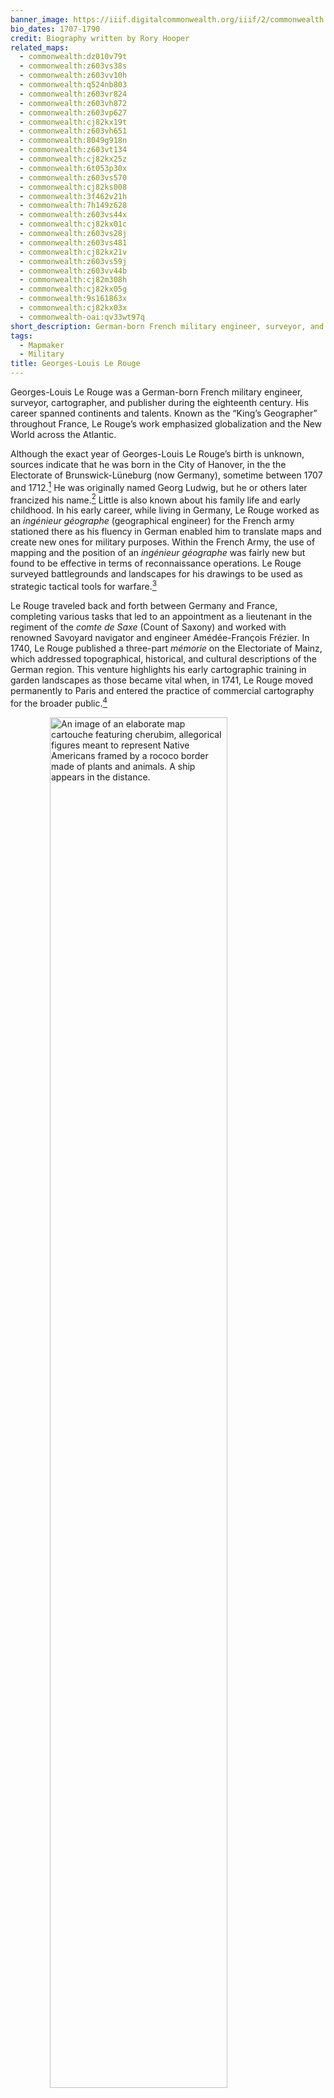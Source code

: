 ```yaml
---
banner_image: https://iiif.digitalcommonwealth.org/iiif/2/commonwealth:z603vs588/2012,1066,2463,1299/,1200/0/default.jpg
bio_dates: 1707-1790
credit: Biography written by Rory Hooper
related_maps:
  - commonwealth:dz010v79t
  - commonwealth:z603vs38s
  - commonwealth:z603vv10h
  - commonwealth:q524nb803
  - commonwealth:z603vr824
  - commonwealth:z603vh872
  - commonwealth:z603vp627
  - commonwealth:cj82kx19t
  - commonwealth:z603vh651
  - commonwealth:8049g918n
  - commonwealth:z603vt134
  - commonwealth:cj82kx25z
  - commonwealth:6t053p30x
  - commonwealth:z603vs570
  - commonwealth:cj82ks008
  - commonwealth:3f462v21h
  - commonwealth:7h149z628
  - commonwealth:z603vs44x
  - commonwealth:cj82kx01c
  - commonwealth:z603vs28j
  - commonwealth:z603vs481
  - commonwealth:cj82kx21v
  - commonwealth:z603vs59j
  - commonwealth:z603vv44b
  - commonwealth:cj82m308h
  - commonwealth:cj82kx05g
  - commonwealth:9s161863x
  - commonwealth:cj82kx03x
  - commonwealth-oai:qv33wt97q
short_description: German-born French military engineer, surveyor, and publisher
tags:
  - Mapmaker
  - Military
title: Georges-Louis Le Rouge
---
```

Georges-Louis Le Rouge was a German-born French military engineer, surveyor, cartographer, and publisher during the eighteenth century. His career spanned continents and talents. Known as the “King’s Geographer” throughout France, Le Rouge’s work emphasized globalization and the New World across the Atlantic. 

Although the exact year of Georges-Louis Le Rouge’s birth is unknown, sources indicate that he was born in the City of Hanover, in the the Electorate of Brunswick-Lüneburg (now Germany), sometime between 1707 and 1712.[^1] He was originally named Georg Ludwig, but he or others later francized his name.[^2]  Little is also known about his family life and early childhood. In his early career, while living in Germany, Le Rouge worked as an _ingénieur géographe_ \(geographical engineer\) for the French army stationed there as his fluency in German enabled him to translate maps and create new ones for military purposes. Within the French Army, the use of mapping and the position of an _ingénieur géographe_ was fairly new but found to be effective in terms of reconnaissance operations. Le Rouge surveyed battlegrounds and landscapes for his drawings to be used as strategic tactical tools for warfare.[^3]  

Le Rouge traveled back and forth between Germany and France, completing various tasks that led to an appointment as a lieutenant in the regiment of the _comte de Saxe_ \(Count of Saxony\) and worked with renowned Savoyard navigator and engineer Amédée-François Frézier. In 1740, Le Rouge published a three-part _mémorie_ on the Electoriate of Mainz, which addressed topographical, historical, and cultural descriptions of the German region. This venture highlights his early cartographic training in garden landscapes as those became vital when, in 1741, Le Rouge moved permanently to Paris and entered the practice of commercial cartography for the broader public.[^4]

<a href="/maps/commonwealth:dz010v79t"><img src="https://iiif.digitalcommonwealth.org/iiif/2/commonwealth:dz010v80k/17092,8875,4193,5382/pct:50/0/default.jpg" alt="An image of an elaborate map cartouche featuring cherubim, allegorical figures meant to represent Native Americans framed by a rococo border made of plants and animals. A  ship appears in the distance." style="display: block;margin-left: auto;margin-right: auto;width: 75%;" title="Detail of the cartouche from Le Rouge's French edition of the Mitchell map."/></a>

Although Le Rouge was of German descent and spent the majority of his time in France, he was an Anglophile. His main source of publishing came from converting English North American maps of the New World for French audiences. Within a year of working under Frézier, Le Rouge opened his own printing press, dedicating the majority of his time to specialization in maps and landscapes. Dating to the 1750s, Le Rouge’s [_Carte Générale de l'Amérique Séptentrionale: avec les posséssions Angloises dans cette partie du nouveau monde_](/maps/commonwealth:z603vp627) \(General Map of North America: With the English Possessions in This Part of the New World\), based on Henry Popple's important 1733 map, offered valuable information about imperial claims in North America. In contrast, [_Vue de Quebec, Capitale du Canada_](/maps/commonwealth:cj82kx03x) \(View of Quebec, Capital of Canada\) and [_Plan de Boston_](/maps/commonwealth:7h149z628/) \(Map of Boston\) highlighted city architecture and planning across North America. In 1756 Le Rouge  published an edition of [Dr. John Mitchell’s](/people/john-mitchell/) _A map of the British and French dominions in North America_ as [_Amérique septentrionale avec les routes, distances en miles, limites et etablissements françois et anglois_](/maps/commonwealth:dz010v79t/) \(North America with Roads, Distances in Miles, French and English Limits and Establishments\), the first French edition of this landmark map of North America. 

In the early 1760s, Le Rouge stopped publishing maps, and it is believed he planned to retire before returning in 1768, due to financial necessity. At this point, the market for imperial and military maps diminished, so Le Rouge shifted his professional focus toward residential development and garden architecture. Inspired by the success of  the English politician and author Thomas Whately’s _Observations on Modern Gardening_ \(1770\), Le Rouge published a colossal, twenty-one installment manuscript titled _Détail des nouveaux jardins à la mode_ \(Detail of the New Fashionable Gardens\), which included 492 engraved drawings of seventy-two French gardens and other European countries.[^5] While doing so, he coined the term _jardin anglo-chinois_ \(Anglo-Chinese garden\), which popularized Chinese influence in garden design throughout France.[^6] It took fifteen years for _Détail des nouveaux jardins à la mode_ to be fully published as each installment was non-systematic in creation. Le Rouge blurred the line between accurate scientific depictions of topographical locations and creative designs for “natural” gardens.[^7]

When the American Revolutionary War began in 1775, Le Rouge again turned to military maps as his primary customer was the French Navy. As the French allied with the new United States, their main tactical aims included naval routes and seaports. In 1777, Le Rouge created and published [_Theatre de la guerre en Amerique_](/maps/commonwealth:9s161863x/) \(Theater of the War in America\) and published [_Baye de Chesapeake en 4 feuilles_](/maps/commonwealth:z603vv10h/) \(Chesapeake Bay in 4 sheets\), which both depicted large sections of the Atlantic Ocean and North America. Le Rouge’s [_Plan de l'armée de Cornwallis attaquée et faitte prisoniere dans York Town_](/maps/commonwealth:z603vs28j/) \(Plan of Cornwallis’ Army Attacked and Taken Prisoner in York Town\) displayed French and American forces working together to defeat General Charles Cornwallis during the siege of Yorktown in 1781. Additionally in 1782, Le Rouge illustrated [_Plan de la position de l'armée française au tour de Newport dans Rhode Island_](/maps/commonwealth:z603vs44x/) \(Plan of the Position of the French Army around Newport in Rhode Island\), which showcased naval forces surrounding Newport as part of an invasion plan.  

As word of Le Rouge’s maps spread across the Atlantic, he maintained a correspondence with Benjamin Franklin. In September 1780, the two men met for the first time when Le Rouge was delivering a parcel of fellow cartographer Thomas Hutchins' maps to Franklin.[^8] Le Rouge translated Hutchin’s 1778 map [_A New Map of the Western Parts of Virginia, Pennsylvania, Maryland, and North Carolina_](/maps/commonwealth:z603vv18q/) for French purposes with his 1781 map, [_Partie occidentale de la Virginie, Pensylvanie, Maryland, et Caroline septle_](/maps/commonwealth:z603vs570/) \(Western Virginia, Pennsylvania, Maryland, and North Carolina\). In 1785, Franklin commissioned Le Rouge to [engrave a chart of the Atlantic Gulf Stream](/maps/commonwealth:cj82m272b), a preferred sailing route from North America to England. Franklin initially charted the transatlantic voyage in 1768, and hired Le Rouge to illustrate a French adaptation of his original findings.   

<a href="/maps/commonwealth:cj82m272b"><img src="https://iiif.digitalcommonwealth.org/iiif/2/commonwealth:cj82m273m/1400,443,4874,4404/pct:50/0/default.jpg" alt="black and white French language printed map showing the course and location of the gulf stream" style="display: block;margin-left: auto;margin-right: auto;width: 75%;" title="George-Louis Le Rouge's map of the Gulf Stream, originally prepared for Benjamin Franklin"/></a>

After contributing to Franklin’s map collection, Le Rouge did not publish additional works. An exact death date has not been established; premature announcements of his death appeared as early as 1780.[^9] In 1789, Le Rouge’s Parisian printing shop was put up for sale.[^10] Despite the obscure end to his life, Georges-Louis Le Rouge is remembered today as a prolific publisher and surveyor who connected France and America through his maps, translations, and personal associations.

Banner image: detail from [Le Rouge, _Partie occidentale de la Virginie, Pensylvanie, Maryland, et Caroline_, 1781](/maps/commonwealth:z603vs570).

[^1]: David L. Hays,“Mapping and ‘Natural’ Garden Design in Late Eighteenth-Century France: The Example of Georges-Louis Le Rouge.” _SiteLINES: A Journal of Place_ 12, no. 2 \(2017\): 7.

[^2]: Ellen R. Cohn, “Benjamin Franklin, Georges‐Louis Le Rouge and the Franklin/Folger Chart of the Gulf Stream.” _Imago Mundi: The International Journal for the History of Cartography_ 52, no. 1 \(2000\): 125.

[^3]: Hays, "Mapping and ‘Natural’ Garden Design," 7.

[^4]: Hays, "Mapping and ‘Natural’ Garden Design," 7.

[^5]: Hays, "Mapping and ‘Natural’ Garden Design," 8.

[^6]: Georges-Louis Le Rouge, _Detail des Nouveaux Jardins á La Mode_, 21 vols. \(Paris, 1776\), 1–2: 4. 

[^7]: Hays, "Mapping and ‘Natural’ Garden Design," 9.

[^8]: Georges-Louis Le Rouge to Benjamin Franklin, 29 November 1780, _Founders Online_: National Archives, https://founders.archives.gov/documents/Franklin/01-34-02-0052. \[Original source: _The Papers of Benjamin Franklin_, vol. 34, _November 16, 1780, through April 30, 1781_, ed. Barbara B. Oberg. New Haven and London: Yale University Press, 1998, p. 89.\]

[^9]: Cohn, "Benjamin Franklin, Georges-Louis Le Rouge and the Franklin/Folger Chart," 125.

[^10]: Cohn, "Benjamin Franklin, Georges-Louis Le Rouge and the Franklin/Folger Chart," 125.

### Bibliography

Cohn, Ellen R. “Benjamin Franklin, Georges‐Louis Le Rouge and the Franklin/Folger Chart of the Gulf Stream.” _Imago Mundi: The International Journal for the History of Cartography_ 52, no. 1 \(2000\): 124–42. 

Hays, David L. “Mapping and ‘Natural’ Garden Design in Late Eighteenth-Century France: The Example of Georges-Louis Le Rouge.” _SiteLINES: A Journal of Place_ 12, no. 2 \(2017\): 6–9. 

Le Rouge, Georges-Louis. _Detail des Nouveaux Jardins á La Mode_. 21 vols. Paris, 1776. 

Le Rouge, Georges-Louis to Benjamin Franklin, 29 November 1780, _Founders Online_: National Archives, https://founders.archives.gov/documents/Franklin/01-34-02-0052. \[Original source: _The Papers of Benjamin Franklin_, vol. 34, _November 16, 1780, through April 30, 1781_, ed. Barbara B. Oberg. New Haven and London: Yale University Press, 1998, p. 89.\]

***
